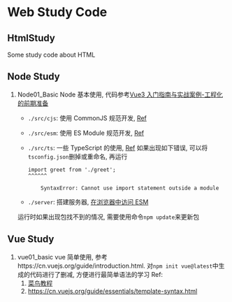 # Web Study Code

## HtmlStudy

Some study code about HTML

## Node Study

1.  Node01_Basic
    Node 基本使用, 代码参考[Vue3 入门指南与实战案例-工程化的前期准备](https://vue3.chengpeiquan.com/guide.html)

    - `./src/cjs`: 使用 CommonJS 规范开发, [Ref](https://vue3.chengpeiquan.com/guide.html#%E7%94%A8-commonjs-%E8%AE%BE%E8%AE%A1%E6%A8%A1%E5%9D%97)
    - `./src/esm`: 使用 ES Module 规范开发, [Ref](https://vue3.chengpeiquan.com/guide.html#%E7%94%A8-es-module-%E8%AE%BE%E8%AE%A1%E6%A8%A1%E5%9D%97)
    - `./src/ts`: 一些 TypeScript 的使用, [Ref](https://vue3.chengpeiquan.com/typescript.html)
      如果出现如下错误, 可以将`tsconfig.json`删掉或重命名, 再运行

      ```sh{.line-numbers}
      import greet from './greet';
      ^^^^^^

          SyntaxError: Cannot use import statement outside a module
      ```

    - `./server`: 搭建服务器, [在浏览器中访问 ESM](https://vue3.chengpeiquan.com/guide.html#%E5%9C%A8%E6%B5%8F%E8%A7%88%E5%99%A8%E9%87%8C%E8%AE%BF%E9%97%AE-esm)

    运行时如果出现包找不到的情况, 需要使用命令`npm update`来更新包

## Vue Study

1. vue01_basic
   vue 简单使用, 参考https://cn.vuejs.org/guide/introduction.html. 对`npm init vue@latest`中生成的代码进行了删减, 方便进行最简单语法的学习
   Ref:
    1. [菜鸟教程](https://www.runoob.com/vue3/vue3-directives.html)
    1. https://cn.vuejs.org/guide/essentials/template-syntax.html